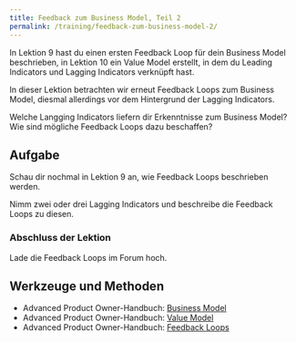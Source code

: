 ```yaml
---
title: Feedback zum Business Model, Teil 2
permalink: /training/feedback-zum-business-model-2/
---
```


In Lektion 9 hast du einen ersten Feedback Loop für dein Business Model beschrieben, in Lektion 10 ein Value Model erstellt, in dem du Leading Indicators und Lagging Indicators verknüpft hast.

In dieser Lektion betrachten wir erneut Feedback Loops zum Business Model, diesmal allerdings vor dem Hintergrund der Lagging Indicators.

Welche Langging Indicators liefern dir Erkenntnisse zum Business Model?
Wie sind mögliche Feedback Loops dazu beschaffen?

## Aufgabe

Schau dir nochmal in Lektion 9 an, wie Feedback Loops beschrieben werden.

Nimm zwei oder drei Lagging Indicators und beschreibe die Feedback Loops zu diesen.

### Abschluss der Lektion

Lade die Feedback Loops im Forum hoch.

## Werkzeuge und Methoden

* Advanced Product Owner-Handbuch: [Business Model][1]
* Advanced Product Owner-Handbuch: [Value Model][2]
* Advanced Product Owner-Handbuch: [Feedback Loops][3]

[1]:	https://manual.advancedproductowner.com/business-model/
[2]:	https://manual.advancedproductowner.com/value-model/
[3]:	https://manual.advancedproductowner.com/feedback-loops/